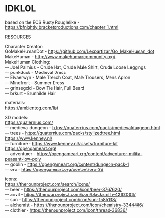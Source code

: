 # IDKLOL  
based on the ECS Rusty Rouglelike - https://bfnightly.bracketproductions.com/chapter_1.html  
  
RESOURCES  
  
Character Creator:  
GoMakeHumanDot - https://github.com/Lexpartizan/Go_MakeHuman_dot  
MakeHuman - http://www.makehumancommunity.org/  
MakeHuman Clothing:  
-- Joel Palmius - Crude Hat, Crude Male Shirt, Crude Loose Leggings  
-- punkduck - Medieval Dress  
-- Elvaerwyn - Male Trench Coat, Male Trousers, Mens Apron  
-- Mindfront - Summer Dress  
-- grinsegold - Bow Tie Hair, Full Beard  
-- brkurt - Brunhilde Hair
  
materials:  
https://ambientcg.com/list 
  
3D models:  
https://quaternius.com/  
-- medieval dungeon - https://quaternius.com/packs/medievaldungeon.html  
-- trees - https://quaternius.com/packs/stylizedtree.html  
https://www.kenney.nl/  
-- furniture - https://www.kenney.nl/assets/furniture-kit  
https://opengameart.org/  
-- adventurer - https://opengameart.org/content/adventurer-militia-peasant-low-poly  
-- goblin - https://opengameart.org/content/dungeon-pack-1  
-- orc - https://opengameart.org/content/orc-3d  
  
icons:  
https://thenounproject.com/search/icons/  
-- beer - https://thenounproject.com/icon/beer-3767620/  
-- anvil - https://thenounproject.com/icon/blacksmith-4282063/  
-- sun - https://thenounproject.com/icon/sun-1585138/  
-- alchemist - https://thenounproject.com/icon/chemistry-3344486/  
-- clothier - https://thenounproject.com/icon/thread-36836/
